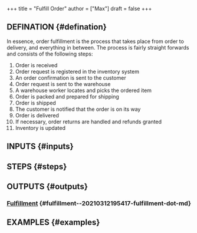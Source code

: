 +++
title = "Fulfill Order"
author = ["Max"]
draft = false
+++

## DEFINATION {#defination}

In essence, order fulfillment is the process that takes place from order to
delivery, and everything in between.
The process is fairly straight forwards and consists of the following steps:

1.  Order is received
2.  Order request is registered in the inventory system
3.  An order confirmation is sent to the customer
4.  Order request is sent to the warehouse
5.  A warehouse worker locates and picks the ordered item
6.  Order is packed and prepared for shipping
7.  Order is shipped
8.  The customer is notified that the order is on its way
9.  Order is delivered
10. If necessary, order returns are handled and refunds granted
11. Inventory is updated


## INPUTS {#inputs}


## STEPS {#steps}


## OUTPUTS {#outputs}


### [Fulfillment](20210312195417-fulfillment.md) {#fulfillment--20210312195417-fulfillment-dot-md}


## EXAMPLES {#examples}
